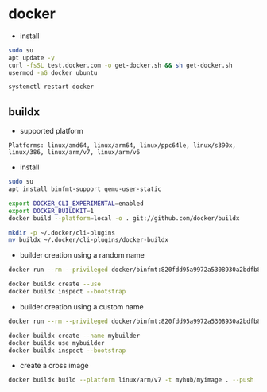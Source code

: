 # docker
- install
```bash
sudo su
apt update -y
curl -fsSL test.docker.com -o get-docker.sh && sh get-docker.sh
usermod -aG docker ubuntu

systemctl restart docker
```
## buildx
- supported platform
``` 
Platforms: linux/amd64, linux/arm64, linux/ppc64le, linux/s390x, linux/386, linux/arm/v7, linux/arm/v6
``` 
- install
```bash
sudo su
apt install binfmt-support qemu-user-static

export DOCKER_CLI_EXPERIMENTAL=enabled
export DOCKER_BUILDKIT=1
docker build --platform=local -o . git://github.com/docker/buildx

mkdir -p ~/.docker/cli-plugins
mv buildx ~/.docker/cli-plugins/docker-buildx
```
- builder creation using a random name
```bash
docker run --rm --privileged docker/binfmt:820fdd95a9972a5308930a2bdfb8573dd4447ad3

docker buildx create --use
docker buildx inspect --bootstrap
```
- builder creation using a custom name
```bash
docker run --rm --privileged docker/binfmt:820fdd95a9972a5308930a2bdfb8573dd4447ad3

docker buildx create --name mybuilder
docker buildx use mybuilder
docker buildx inspect --bootstrap
```
- create a cross image
```bash
docker buildx build --platform linux/arm/v7 -t myhub/myimage . --push
```
